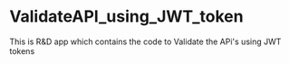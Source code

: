 # ValidateAPI_using_JWT_token
This is R&amp;D app which contains the code to Validate the APi's using JWT tokens
